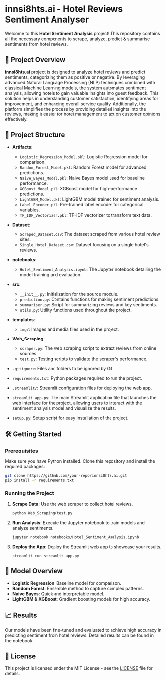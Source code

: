 # innsi8hts.ai - Hotel Reviews Sentiment Analyser

Welcome to this **Hotel Sentiment Analysis** project! This repository contains all the necessary components to scrape, analyze, predict & summarise sentiments from hotel reviews.

## 🚀 Project Overview

**innsi8hts.ai** project is designed to analyze hotel reviews and predict sentiments, categorizing them as positive or negative. By leveraging advanced Natural Language Processing (NLP) techniques combined with classical Machine Learning models, the system automates sentiment analysis, allowing hotels to gain valuable insights into guest feedback. This solution helps in understanding customer satisfaction, identifying areas for improvement, and enhancing overall service quality. Additionally, the platform simplifies the process by providing detailed insights into the reviews, making it easier for hotel management to act on customer opinions effectively.

## 📂 Project Structure

- **Artifacts**:  
  - `Logistic_Regression_Model.pkl`: Logistic Regression model for comparison.
  - `Random_Forest_Model.pkl`: Random Forest model for advanced predictions.
  - `Naive_Bayes_Model.pkl`: Naive Bayes model used for baseline performance.
  - `XGBoost_Model.pkl`: XGBoost model for high-performance predictions.
  - `LightGBM_Model.pkl`: LightGBM model trained for sentiment analysis.
  - `Label_Encoder.pkl`: Pre-trained label encoder for categorical variables.
  - `TF_IDF_Vectorizer.pkl`: TF-IDF vectorizer to transform text data.

- **Dataset**:  
  - `Scraped_Dataset.csv`: The dataset scraped from various hotel review sites.
  - `Single_Hotel_Dataset.csv`: Dataset focusing on a single hotel's reviews.

- **notebooks**:  
  - `Hotel_Sentiment_Analysis.ipynb`: The Jupyter notebook detailing the model training and evaluation.

- **src**:  
  - `__init__.py`: Initialization for the source module.
  - `prediction.py`: Contains functions for making sentiment predictions.
  - `summariser.py`: Script for summarizing reviews and key sentiments.
  - `utils.py`: Utility functions used throughout the project.

- **templates**:  
  - `img/`: Images and media files used in the project.

- **Web_Scraping**:  
  - `scraper.py`: The web scraping script to extract reviews from online sources.
  - `test.py`: Testing scripts to validate the scraper's performance.

- `.gitignore`: Files and folders to be ignored by Git.
- `requirements.txt`: Python packages required to run the project.
- `.streamlit/`: Streamlit configuration files for deploying the web app.
- `streamlit_app.py`: The main Streamlit application file that launches the web interface for the project, allowing users to interact with the sentiment analysis model and visualize the results.
- `setup.py`: Setup script for easy installation of the project.

## 🛠️ Getting Started

### Prerequisites

Make sure you have Python installed. Clone this repository and install the required packages:

```bash
git clone https://github.com/your-repo/innsi8hts.ai.git
pip install -r requirements.txt
```

### Running the Project

1. **Scrape Data**: Use the web scraper to collect hotel reviews.
   ```bash
   python Web_Scraping/test.py
   ```

2. **Run Analysis**: Execute the Jupyter notebook to train models and analyze sentiments.
   ```bash
   jupyter notebook notebooks/Hotel_Sentiment_Analysis.ipynb
   ```

3. **Deploy the App**: Deploy the Streamlit web app to showcase your results.
   ```bash
   streamlit run streamlit_app.py
   ```

## 🧠 Model Overview

- **Logistic Regression**: Baseline model for comparison.
- **Random Forest**: Ensemble method to capture complex patterns.
- **Naive Bayes**: Quick and interpretable model.
- **LightGBM & XGBoost**: Gradient boosting models for high accuracy.

## 📈 Results

Our models have been fine-tuned and evaluated to achieve high accuracy in predicting sentiment from hotel reviews. Detailed results can be found in the notebook.

## 📝 License

This project is licensed under the MIT License - see the [LICENSE](LICENSE) file for details.
